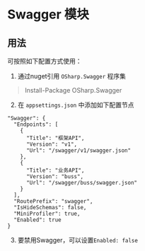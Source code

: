 ﻿# Swagger 模块

## 用法
可按照如下配置方式使用：
1. 通过nuget引用 `OSharp.Swagger` 程序集
> Install-Package OSharp.Swagger
2. 在 `appsettings.json` 中添加如下配置节点
```
"Swagger": {
  "Endpoints": [
    {
      "Title": "框架API",
      "Version": "v1",
      "Url": "/swagger/v1/swagger.json"
    },
    {
      "Title": "业务API",
      "Version": "buss",
      "Url": "/swagger/buss/swagger.json"
    }
  ],
  "RoutePrefix": "swagger",
  "IsHideSchemas": false,
  "MiniProfiler": true,
  "Enabled": true
}
```
3. 要禁用Swagger，可以设置`Enabled: false`
